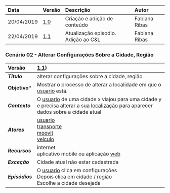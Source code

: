 |Data|Versão|Descrição|Autor|
|:---|:---|:---|:---|
|20/04/2019|[1.0](https://github.com/Andre-Eduardo/2019.1-Requisitos-Moovit/tree/master/cenarios/versao%20cenarios%201.0)|Criação e adição de conteúdo|Fabiana Ribas|
|22/04/2019|[1.1](https://github.com/Andre-Eduardo/2019.1-Requisitos-Moovit/tree/master/cenarios/versao%20cenarios%201.1)|Atualização episodio. Adição ao C&L|Fabiana Ribas|


### Cenário 02 - Alterar Configurações Sobre a Cidade, Região
|Versão|[1.1](https://github.com/Andre-Eduardo/2019.1-Requisitos-Moovit/tree/master/cenarios/versao%20cenarios%201.1))
|:-|:-|
|***Titulo***|alterar configurações sobre a cidade, região|
|**Objetivo***|Mostrar o processo de alterar a localidade em que o [usuario](https://github.com/Andre-Eduardo/2019.1-Requisitos-Moovit/wiki/L65-Usu%C3%A1rio) está.|
|***Contexto***|O [usuario](https://github.com/Andre-Eduardo/2019.1-Requisitos-Moovit/wiki/L65-Usu%C3%A1rio) de uma cidade x viajou para uma cidade y e precisa alterar a sua [localização](https://github.com/Andre-Eduardo/2019.1-Requisitos-Moovit/wiki/L32---Localiza) para aparecer dados sobre a cidade atual
|***Atores***|[usuario](https://github.com/Andre-Eduardo/2019.1-Requisitos-Moovit/wiki/L65-Usu%C3%A1rio)<br>[transporte](https://github.com/Andre-Eduardo/2019.1-Requisitos-Moovit/wiki/L63---transporte)<br>[moovit](https://github.com/Andre-Eduardo/2019.1-Requisitos-Moovit/wiki/L38---moovit)<br>[veiculo](https://github.com/Andre-Eduardo/2019.1-Requisitos-Moovit/wiki/L66-Veiculo)
|***Recursos***|internet<br>aplicativo mobile ou aplicação [web](https://github.com/Andre-Eduardo/2019.1-Requisitos-Moovit/wiki/L04--Aplica%C3%A7%C3%A3o-Web)
|***Exceção***|Cidade atual não estar cadastrada
|***Episódios***|O [usuario](https://github.com/Andre-Eduardo/2019.1-Requisitos-Moovit/wiki/L65-Usu%C3%A1rio) clica em configurações <br> Depois clica em cidade / região <br> Escolhe a cidade desejada|